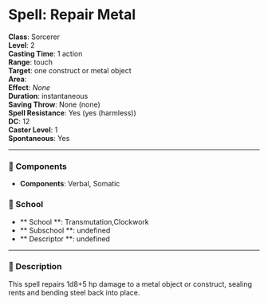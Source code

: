 
# Spell: Repair Metal
**Class**: Sorcerer  
**Level**: 2  
**Casting Time**: 1 action  
**Range**: touch  
**Target**: one construct or metal object  
**Area**:   
**Effect**: _None_  
**Duration**: instantaneous  
**Saving Throw**: None (none)  
**Spell Resistance**: Yes (yes (harmless))  
**DC**: 12  
**Caster Level**: 1  
**Spontaneous**: Yes

---

### 🔮 Components
- **Components**: Verbal, Somatic

### 🏫 School
- ** School **: Transmutation,Clockwork
- ** Subschool **: undefined
- ** Descriptor **: undefined
---

### 📜 Description
This spell repairs 1d8+5 hp damage to a metal object or construct, sealing rents and bending steel back into place.
